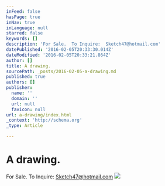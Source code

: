 ```yaml
---
inFeed: false
hasPage: true
inNav: true
inLanguage: null
starred: false
keywords: []
description: 'For Sale.  To Inquire:  Sketch47@hotmail.com'
datePublished: '2016-02-05T20:33:30.014Z'
dateModified: '2016-02-05T20:33:21.864Z'
author: []
title: A drawing.
sourcePath: _posts/2016-02-05-a-drawing.md
published: true
authors: []
publisher:
  name: ''
  domain: ''
  url: null
  favicon: null
url: a-drawing/index.html
_context: 'http://schema.org'
_type: Article

---
```

# A drawing.

For Sale.  To Inquire:  Sketch47@hotmail.com
![](https://s3-us-west-2.amazonaws.com/the-grid-img/p/0e37660abf9d0a88ce8bc0b24c111bc3b3a024c9.png)